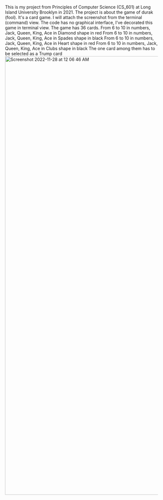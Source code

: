 This is my project from Principles of Computer Science (CS_601) at Long Island University Brooklyn in 2021.
The project is about the game of durak (fool). It's a card game. 
I will attach the screenshot from the terminal (command) view. The code has no graphical interface, I've decorated this game in terminal view.
The game has 36 cards. 
From 6 to 10 in numbers, Jack, Queen, King, Ace in Diamond shape in red
From 6 to 10 in numbers, Jack, Queen, King, Ace in Spades shape in black
From 6 to 10 in numbers, Jack, Queen, King, Ace in Heart shape in red
From 6 to 10 in numbers, Jack, Queen, King, Ace in Clubs shape in black
The one card among them has to be selected as a Trump card
<img width="1440" alt="Screenshot 2022-11-28 at 12 06 46 AM" src="https://user-images.githubusercontent.com/93098526/204198255-52cbc620-03b8-4096-9902-a2703262c166.png">
